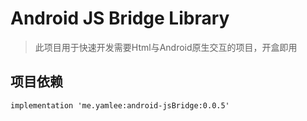 # Android JS Bridge Library

> 此项目用于快速开发需要Html与Android原生交互的项目，开盒即用


## 项目依赖

```
implementation 'me.yamlee:android-jsBridge:0.0.5'
```